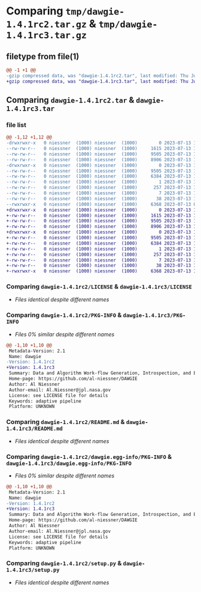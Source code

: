 # Comparing `tmp/dawgie-1.4.1rc2.tar.gz` & `tmp/dawgie-1.4.1rc3.tar.gz`

## filetype from file(1)

```diff
@@ -1 +1 @@
-gzip compressed data, was "dawgie-1.4.1rc2.tar", last modified: Thu Jul 13 15:26:01 2023, max compression
+gzip compressed data, was "dawgie-1.4.1rc3.tar", last modified: Thu Jul 13 16:38:32 2023, max compression
```

## Comparing `dawgie-1.4.1rc2.tar` & `dawgie-1.4.1rc3.tar`

### file list

```diff
@@ -1,12 +1,12 @@
-drwxrwxr-x   0 niessner  (1000) niessner  (1000)        0 2023-07-13 15:26:01.282250 dawgie-1.4.1rc2/
--rw-rw-r--   0 niessner  (1000) niessner  (1000)     1615 2023-07-13 15:25:38.000000 dawgie-1.4.1rc2/LICENSE
--rw-rw-r--   0 niessner  (1000) niessner  (1000)     9505 2023-07-13 15:26:01.282250 dawgie-1.4.1rc2/PKG-INFO
--rw-rw-r--   0 niessner  (1000) niessner  (1000)     8906 2023-07-13 15:25:38.000000 dawgie-1.4.1rc2/README.md
-drwxrwxr-x   0 niessner  (1000) niessner  (1000)        0 2023-07-13 15:26:01.282250 dawgie-1.4.1rc2/dawgie.egg-info/
--rw-rw-r--   0 niessner  (1000) niessner  (1000)     9505 2023-07-13 15:26:01.000000 dawgie-1.4.1rc2/dawgie.egg-info/PKG-INFO
--rw-rw-r--   0 niessner  (1000) niessner  (1000)     6384 2023-07-13 15:26:01.000000 dawgie-1.4.1rc2/dawgie.egg-info/SOURCES.txt
--rw-rw-r--   0 niessner  (1000) niessner  (1000)        1 2023-07-13 15:26:01.000000 dawgie-1.4.1rc2/dawgie.egg-info/dependency_links.txt
--rw-rw-r--   0 niessner  (1000) niessner  (1000)      257 2023-07-13 15:26:01.000000 dawgie-1.4.1rc2/dawgie.egg-info/requires.txt
--rw-rw-r--   0 niessner  (1000) niessner  (1000)        7 2023-07-13 15:26:01.000000 dawgie-1.4.1rc2/dawgie.egg-info/top_level.txt
--rw-rw-r--   0 niessner  (1000) niessner  (1000)       38 2023-07-13 15:26:01.282250 dawgie-1.4.1rc2/setup.cfg
--rwxrwxr-x   0 niessner  (1000) niessner  (1000)     6368 2023-07-13 00:36:01.000000 dawgie-1.4.1rc2/setup.py
+drwxrwxr-x   0 niessner  (1000) niessner  (1000)        0 2023-07-13 16:38:32.981605 dawgie-1.4.1rc3/
+-rw-rw-r--   0 niessner  (1000) niessner  (1000)     1615 2023-07-13 16:38:16.000000 dawgie-1.4.1rc3/LICENSE
+-rw-rw-r--   0 niessner  (1000) niessner  (1000)     9505 2023-07-13 16:38:32.981605 dawgie-1.4.1rc3/PKG-INFO
+-rw-rw-r--   0 niessner  (1000) niessner  (1000)     8906 2023-07-13 16:38:16.000000 dawgie-1.4.1rc3/README.md
+drwxrwxr-x   0 niessner  (1000) niessner  (1000)        0 2023-07-13 16:38:32.981605 dawgie-1.4.1rc3/dawgie.egg-info/
+-rw-rw-r--   0 niessner  (1000) niessner  (1000)     9505 2023-07-13 16:38:32.000000 dawgie-1.4.1rc3/dawgie.egg-info/PKG-INFO
+-rw-rw-r--   0 niessner  (1000) niessner  (1000)     6384 2023-07-13 16:38:32.000000 dawgie-1.4.1rc3/dawgie.egg-info/SOURCES.txt
+-rw-rw-r--   0 niessner  (1000) niessner  (1000)        1 2023-07-13 16:38:32.000000 dawgie-1.4.1rc3/dawgie.egg-info/dependency_links.txt
+-rw-rw-r--   0 niessner  (1000) niessner  (1000)      257 2023-07-13 16:38:32.000000 dawgie-1.4.1rc3/dawgie.egg-info/requires.txt
+-rw-rw-r--   0 niessner  (1000) niessner  (1000)        7 2023-07-13 16:38:32.000000 dawgie-1.4.1rc3/dawgie.egg-info/top_level.txt
+-rw-rw-r--   0 niessner  (1000) niessner  (1000)       38 2023-07-13 16:38:32.981605 dawgie-1.4.1rc3/setup.cfg
+-rwxrwxr-x   0 niessner  (1000) niessner  (1000)     6368 2023-07-13 16:26:52.000000 dawgie-1.4.1rc3/setup.py
```

### Comparing `dawgie-1.4.1rc2/LICENSE` & `dawgie-1.4.1rc3/LICENSE`

 * *Files identical despite different names*

### Comparing `dawgie-1.4.1rc2/PKG-INFO` & `dawgie-1.4.1rc3/PKG-INFO`

 * *Files 0% similar despite different names*

```diff
@@ -1,10 +1,10 @@
 Metadata-Version: 2.1
 Name: dawgie
-Version: 1.4.1rc2
+Version: 1.4.1rc3
 Summary: Data and Algorithm Work-flow Generation, Introspection, and Execution (DAWGIE)
 Home-page: https://github.com/al-niessner/DAWGIE
 Author: Al Niessner
 Author-email: Al.Niessner@jpl.nasa.gov
 License: see LICENSE file for details
 Keywords: adaptive pipeline
 Platform: UNKNOWN
```

### Comparing `dawgie-1.4.1rc2/README.md` & `dawgie-1.4.1rc3/README.md`

 * *Files identical despite different names*

### Comparing `dawgie-1.4.1rc2/dawgie.egg-info/PKG-INFO` & `dawgie-1.4.1rc3/dawgie.egg-info/PKG-INFO`

 * *Files 0% similar despite different names*

```diff
@@ -1,10 +1,10 @@
 Metadata-Version: 2.1
 Name: dawgie
-Version: 1.4.1rc2
+Version: 1.4.1rc3
 Summary: Data and Algorithm Work-flow Generation, Introspection, and Execution (DAWGIE)
 Home-page: https://github.com/al-niessner/DAWGIE
 Author: Al Niessner
 Author-email: Al.Niessner@jpl.nasa.gov
 License: see LICENSE file for details
 Keywords: adaptive pipeline
 Platform: UNKNOWN
```

### Comparing `dawgie-1.4.1rc2/setup.py` & `dawgie-1.4.1rc3/setup.py`

 * *Files identical despite different names*

